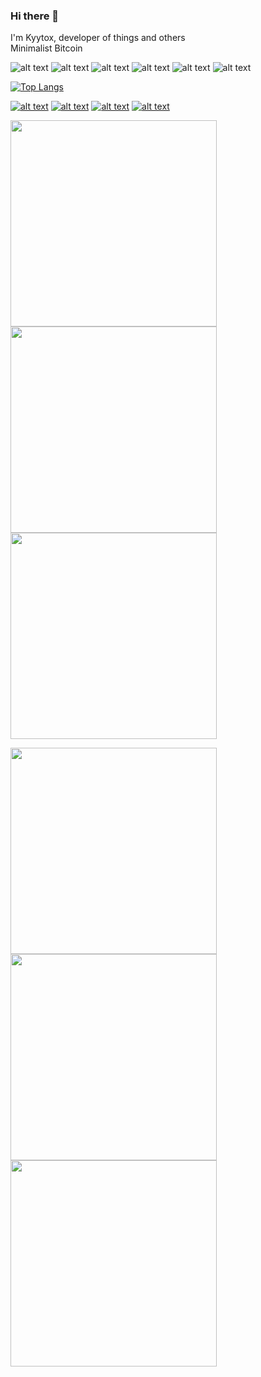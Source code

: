 ### Hi there 👋

<!--
**Kyytox/Kyytox** is a ✨ _special_ ✨ repository because its `README.md` (this file) appears on your GitHub profile.

Here are some ideas to get you started:

- 🔭 I’m currently working on ...
- 🌱 I’m currently learning ...
- 👯 I’m looking to collaborate on ...
- 🤔 I’m looking for help with ...
- 💬 Ask me about ...
- 📫 How to reach me: ...
- 😄 Pronouns: ...
- ⚡ Fun fact: ...
-->

I'm Kyytox, developer of things and others
<br>
Minimalist Bitcoin

![alt text](https://img.shields.io/static/v1?label=&message=Bitcoin&color=yellow)
![alt text](https://img.shields.io/static/v1?label=&message=Lightning-Network&color=yellow)
![alt text](https://img.shields.io/static/v1?label=&message=Python&color=red)
![alt text](https://img.shields.io/static/v1?label=&message=JavaScript&color=yellowgreen)
![alt text](https://img.shields.io/static/v1?label=&message=React&color=blue)
![alt text](https://img.shields.io/static/v1?label=&message=Flask&color=lightgrey)

[![Top Langs](https://github-readme-stats.vercel.app/api/top-langs/?username=Kyytox&langs_count=8&theme=dark)](https://github.com/anuraghazra/github-readme-stats)



[![alt text](https://github-readme-stats.vercel.app/api/pin/?username=Kyytox&repo=bitcoin_quizz&theme=dark)](https://github.com/Kyytox/bitcoin_quizz)
[![alt text](https://github-readme-stats.vercel.app/api/pin/?username=Kyytox&repo=bitcoin_quizz&theme=dark)](https://github.com/Kyytox/bitcoin_quizz)
[![alt text](https://github-readme-stats.vercel.app/api/pin/?username=Kyytox&repo=bitcoin_quizz&theme=dark)](https://github.com/Kyytox/bitcoin_quizz)
[![alt text](https://github-readme-stats.vercel.app/api/pin/?username=Kyytox&repo=bitcoin_quizz&theme=dark)](https://github.com/Kyytox/bitcoin_quizz)








<p float="center">
  <a href="https://github.com/Kyytox/bitcoin_quizz">
    <img src="https://github-readme-stats.vercel.app/api/pin/?username=Kyytox&repo=bitcoin_quizz&theme=dark" width="330" />
  </a>
  <a href="https://github.com/Kyytox/feelings-twitter-ia">
    <img src="https://github-readme-stats.vercel.app/api/pin/?username=Kyytox&repo=feelings-twitter-ia&theme=dark" width="330" /> 
  </a>
  <a href="https://github.com/Kyytox/Coin_Centraliz">
    <img src="https://github-readme-stats.vercel.app/api/pin/?username=Kyytox&repo=Coin_Centraliz&theme=dark" width="330" />
  </a>
</p>

<p float="center">
  <a href="https://github.com/Kyytox/vinyls_dub_scrap">
    <img src="https://github-readme-stats.vercel.app/api/pin/?username=Kyytox&repo=vinyls_dub_scrap&theme=dark" width="330" />
  </a>
  <a href="https://github.com/Kyytox/codewars-user-stats">
    <img src="https://github-readme-stats.vercel.app/api/pin/?username=Kyytox&repo=codewars-user-stats&theme=dark" width="330" /> 
  </a>
  <a href="https://github.com/Kyytox/kytox-dev-tools">
    <img src="https://github-readme-stats.vercel.app/api/pin/?username=Kyytox&repo=kytox-dev-tools&theme=dark" width="330" />
  </a>
</p>


